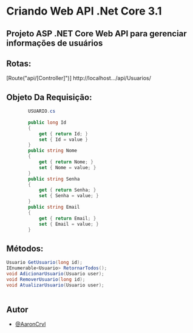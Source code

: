 # Criando Web API .Net Core 3.1
## Projeto ASP .NET Core Web API para gerenciar informações de usuários

## Rotas:
[Route("api/[Controller]")]
http://localhost.../api/Usuarios/

## Objeto Da Requisição:
``` c# 
        USUARIO.cs
        
        public long Id 
        { 
            get { return Id; }
            set { Id = value } 
        }
        public string Nome 
        {
            get { return Nome; }
            set { Nome = value; }
        }
        public string Senha 
        {
            get { return Senha; }
            set { Senha = value; }
        }
        public string Email 
        {
            get { return Email; }
            set { Email = value; }
        }
``` 

## Métodos:
``` c#
Usuario GetUsuario(long id);  
IEnumerable<Usuario> RetornarTodos();
void AdicionarUsuario(Usuario user);
void RemoverUsuario(long id);
void AtualizarUsuario(Usuario user); 
        
``` 

## Autor

- [@AaronCrvl](https://www.github.com/AaronCrvl)
